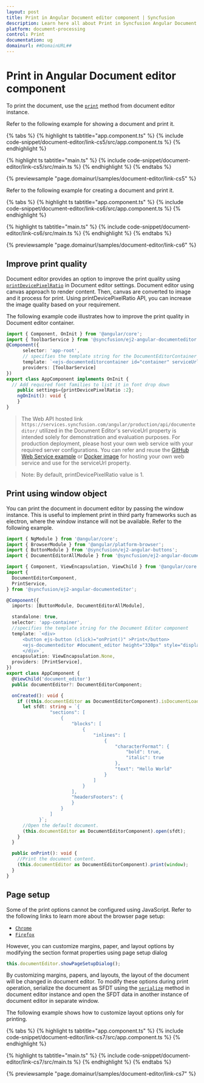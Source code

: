 ```yaml
---
layout: post
title: Print in Angular Document editor component | Syncfusion
description: Learn here all about Print in Syncfusion Angular Document editor component of Syncfusion Essential JS 2 and more.
platform: document-processing
control: Print 
documentation: ug
domainurl: ##DomainURL##
---
```


# Print in Angular Document editor component

To print the document, use the [`print`](https://ej2.syncfusion.com/angular/documentation/api/document-editor#print) method from document editor instance.

Refer to the following example for showing a document and print it.

{% tabs %}
{% highlight ts tabtitle="app.component.ts" %}
{% include code-snippet/document-editor/link-cs5/src/app.component.ts %}
{% endhighlight %}

{% highlight ts tabtitle="main.ts" %}
{% include code-snippet/document-editor/link-cs5/src/main.ts %}
{% endhighlight %}
{% endtabs %}
  
{% previewsample "page.domainurl/samples/document-editor/link-cs5" %}

Refer to the following example for creating a document and print it.

{% tabs %}
{% highlight ts tabtitle="app.component.ts" %}
{% include code-snippet/document-editor/link-cs6/src/app.component.ts %}
{% endhighlight %}

{% highlight ts tabtitle="main.ts" %}
{% include code-snippet/document-editor/link-cs6/src/main.ts %}
{% endhighlight %}
{% endtabs %}
  
{% previewsample "page.domainurl/samples/document-editor/link-cs6" %}

## Improve print quality

Document editor provides an option to improve the print quality using [`printDevicePixelRatio`](https://ej2.syncfusion.com/angular/documentation/api/document-editor/documentEditorSettingsModel/#printdevicepixelratio) in Document editor settings. Document editor using canvas approach to render content. Then, canvas are converted to image and it process for print. Using printDevicePixelRatio API, you can increase the image quality based on your requirement.

The following example code illustrates how to improve the print quality in Document editor container.

```typescript
import { Component, OnInit } from '@angular/core';
import { ToolbarService } from '@syncfusion/ej2-angular-documenteditor';
@Component({
      selector: 'app-root',
      // specifies the template string for the DocumentEditorContainer component
      template: `<ejs-documenteditorcontainer id="container" serviceUrl="https://services.syncfusion.com/angular/production/api/documenteditor/" height="600px" style="display:block" [documentEditorSettings]= "settings" [enableToolbar]=true> </ejs-documenteditorcontainer>`,
      providers: [ToolbarService]
})
export class AppComponent implements OnInit {
  // Add required font families to list it in font drop down
    public settings={printDevicePixelRatio :2};
    ngOnInit(): void {
    }
}
```

> The Web API hosted link `https://services.syncfusion.com/angular/production/api/documenteditor/` utilized in the Document Editor's serviceUrl property is intended solely for demonstration and evaluation purposes. For production deployment, please host your own web service with your required server configurations. You can refer and reuse the [GitHub Web Service example](https://github.com/SyncfusionExamples/EJ2-DocumentEditor-WebServices) or [Docker image](https://hub.docker.com/r/syncfusion/word-processor-server) for hosting your own web service and use for the serviceUrl property.

>Note: By default, printDevicePixelRatio value is 1.

## Print using window object

You can print the document in document editor by passing the window instance. This is useful to implement print in third party frameworks such as electron, where the window instance will not be available. Refer to the following example.

```typescript
import { NgModule } from '@angular/core';
import { BrowserModule } from '@angular/platform-browser';
import { ButtonModule } from '@syncfusion/ej2-angular-buttons';
import { DocumentEditorAllModule } from '@syncfusion/ej2-angular-documenteditor';

import { Component, ViewEncapsulation, ViewChild } from '@angular/core';
import {
  DocumentEditorComponent,
  PrintService,
} from '@syncfusion/ej2-angular-documenteditor';

@Component({
  imports: [ButtonModule, DocumentEditorAllModule],

  standalone: true,
  selector: 'app-container',
  //specifies the template string for the Document Editor component
  template: `<div>
      <button ejs-button (click)="onPrint()" >Print</button>
      <ejs-documenteditor #document_editor height="330px" style="display:block" [enablePrint]=true (created)="onCreated()"></ejs-documenteditor>
      </div>`,
  encapsulation: ViewEncapsulation.None,
  providers: [PrintService],
})
export class AppComponent {
  @ViewChild('document_editor')
  public documentEditor?: DocumentEditorComponent;

  onCreated(): void {
    if ((this.documentEditor as DocumentEditorComponent).isDocumentLoaded) {
      let sfdt: string = `{
                "sections": [
                    {
                        "blocks": [
                            {
                                "inlines": [
                                    {
                                        "characterFormat": {
                                            "bold": true,
                                            "italic": true
                                        },
                                        "text": "Hello World"
                                    }
                                ]
                            }
                        ],
                        "headersFooters": {
                        }
                    }
                ]
            }`;
      //Open the default document.
      (this.documentEditor as DocumentEditorComponent).open(sfdt);
    }
  }

  public onPrint(): void {
    //Print the document content.
    (this.documentEditor as DocumentEditorComponent).print(window);
  }
}
```

## Page setup

Some of the print options cannot be configured using JavaScript. Refer to the following links to learn more about the browser page setup:

* [`Chrome`](https://support.google.com/chrome/answer/1069693?hl=en&visit_id=1-636335333734668335-3165046395&rd=1/)
* [`Firefox`](https://support.mozilla.org/en-US/kb/how-print-web-pages-firefox/)

However, you can customize margins, paper, and layout options by modifying the section format properties using page setup dialog

```typescript
this.documentEditor.showPageSetupDialog();
```

By customizing margins, papers, and layouts, the layout of the document will be changed in document editor. To modify these options during print operation, serialize the document as SFDT using the [`serialize`](https://ej2.syncfusion.com/angular/documentation/api/document-editor#serialize) method in document editor instance and open the SFDT data in another instance of document editor in separate window.

The following example shows how to customize layout options only for printing.

{% tabs %}
{% highlight ts tabtitle="app.component.ts" %}
{% include code-snippet/document-editor/link-cs7/src/app.component.ts %}
{% endhighlight %}

{% highlight ts tabtitle="main.ts" %}
{% include code-snippet/document-editor/link-cs7/src/main.ts %}
{% endhighlight %}
{% endtabs %}
  
{% previewsample "page.domainurl/samples/document-editor/link-cs7" %}
